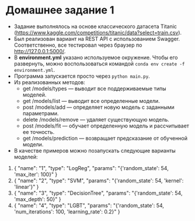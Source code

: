 # Домашнее задание 1
* Задание выполнялось на основе классического датасета Titanic (https://www.kaggle.com/competitions/titanic/data?select=train.csv).
* Был реализован вариант на REST API с использованием Swagger. Соответственно, все тестировал через браузер по http://127.0.0.1:5000/.
* В **environment.yml** указано используемое окружение. Чтобы его развернуть, можно воспользоваться командой `conda env create -f environment.yml`.
* Программа запускается просто через `python main.py`.
* Из реализованных методов:
  * get /models/types — выводит все поддерживаемые типы моделей.
  * get /models/list — выводит все определенные модели.
  * post /models/add — определяет новую модель с заданными параметрами.
  * delete /models/remove — удаляет существующую модель.
  * post /models/fit — обучает определенную модель и рассчитывает ее точность.
  * get /models/prediction — возвращает предсказание от обученной модели.
* В качестве примеров можно позапускать следующие варианты моделей:
1. {
  "name": "1",
  "type": "LogReg",
  "params": "{'random_state': 54, 'max_iter': 100}"
}
2. {
  "name": "2",
  "type": "SVM",
  "params": "{'random_state': 54, 'kernel': 'linear'}"
}
3. {
  "name": "3",
  "type": "DecisionTree",
  "params": "{'random_state': 54, 'max_depth': 50}"
}
4. {
  "name": "4",
  "type": "LGBT",
  "params": "{'random_state': 54, 'num_iterations': 100, 'learning_rate': 0.2}"
}
